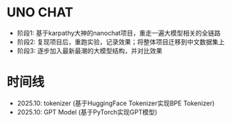 # UNO CHAT

- 阶段1: 基于karpathy大神的nanochat项目，重走一遍大模型相关的全链路
- 阶段2: 复现项目后，重跑实验，记录效果；将整体项目迁移到中文数据集上
- 阶段3: 逐步加入最新最潮的大模型结构，并对比效果

# 时间线

- 2025.10: tokenizer (基于HuggingFace Tokenizer实现BPE Tokenizer)
- 2025.10: GPT Model (基于PyTorch实现GPT模型)
